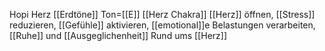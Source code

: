 Hopi Herz
[[Erdtöne]]
Ton=[[E]]
[[Herz Chakra]]
[[Herz]] öffnen, [[Stress]] reduzieren, [[Gefühle]] aktivieren, [[emotional]]e Belastungen verarbeiten, [[Ruhe]] und [[Ausgeglichenheit]]
Rund ums [[Herz]]